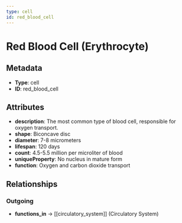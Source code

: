 ```yaml
---
type: cell
id: red_blood_cell
---
```


# Red Blood Cell (Erythrocyte)

## Metadata

- **Type**: cell
- **ID**: red_blood_cell

## Attributes

- **description**: The most common type of blood cell, responsible for oxygen transport.
- **shape**: Biconcave disc
- **diameter**: 7-8 micrometers
- **lifespan**: 120 days
- **count**: 4.5-5.5 million per microliter of blood
- **uniqueProperty**: No nucleus in mature form
- **function**: Oxygen and carbon dioxide transport

## Relationships

### Outgoing

- **functions_in** → [[circulatory_system]] (Circulatory System)

